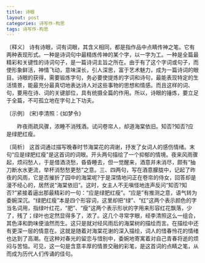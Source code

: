 ```yaml
---
title: 诗眼
layout: post
categories: 诗写作-构思
tags: 诗写作-构思
---
```


〔释义〕 诗有诗眼，词有词眼，其含义相同，都是指作品中点睛传神之笔。它有两种表现形式。一种是诗词句中最精炼传神的某个字，以一字为工。一种是全篇最精彩和关键性的诗词句子，是一篇诗词主旨之所在。由于有了这个字词或句子，而使形象鲜活，神情飞动，意味深长，引人深思，富于艺术魅力，成为一篇诗词的眼目。诗眼的获得，需要锻炼字句，务必要使提炼的字词和诗句，最能表现特定的生活情景，能最充分最真切地表达诗人对这些事物的思想和情感。而且这样的词、句，要用在诗、词的关键部位，具有统摄全篇的作用。所以，诗眼的锤炼，要立足于全篇，不可孤立地在字句上下功夫。

〔示例〕 (宋)李清照：《如梦令》

　　昨夜雨疏风骤，浓睡不消残酒。试问卷帘人，却道海棠依旧。知否?知否?应是绿肥红瘦。

〔简析〕 这首词通过描写晚春时节海棠花的凋谢，抒发了女词人的感伤情绪。末句“应是绿肥红瘦”是这首词的词眼。开头两句描绘了一个抑郁的情境。夜来风雨骤起，烦闷愁人，于是借酒浇愁，昏昏睡去，但一觉醒来，酒意并未消尽，颇有“抽刀断水水更流，举杯消愁愁更愁”之意。三、四两句，写在酒意朦胧中，记起了昨夜的风雨，它是否摧折了园中的海棠呢?于是深情地问正在卷帘的侍女，回答却是漫不经心的，居然说“海棠依旧”。这时，女主人不无嗔怪地连声反问“知否?知否?”紧接着逼出那最精彩的一句：“应是绿肥红瘦”。“应是”有推测之意，语气转为委婉深沉。“绿肥红瘦”本是四个形容词，这里却把“绿”、“红”这两个表示颜色的字当名词用，指绿叶红花，“肥”、“瘦”这两个表示形状的字用来形容红花飘落，少了，残了；绿叶也定然显得多了，浓了。这几个寻常字眼，经李清照这么一组合，其色泽和韵味便油然而生。这只是就对经风雨后的海棠树的描绘而言。在描绘中还有更深一层的情意在。这就是随着对海棠花谢的深入描绘，词人的惜春怜花的情绪也达到了高潮。在这种对春光的留恋与惜别中，委婉地寄寓着对自己青春将逝的烦闷与苦恼。可见，这一句是含意丰厚的情景交融的彩笔，是这首词的点睛之笔，从而成为历代人们传诵的佳句。 